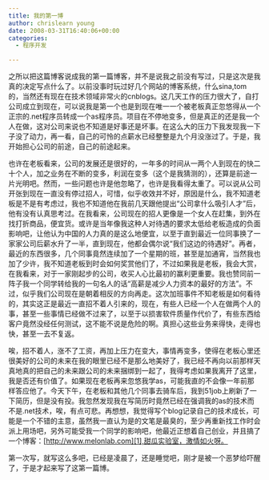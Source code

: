 ```yaml
---
title: 我的第一博
author: chrislearn young
date: 2008-03-31T16:40:06+00:00
categories:
  - 程序开发

---
```

之所以把这篇博客说成我的第一篇博客，并不是说我之前没有写过，只是这次是我真的决定写点什么了。以前没事时玩过好几个网站的博客系统，什么sina,tom的，当然还有现在在技术领域非常火的cnblogs。这几天工作的压力很大了，自打公司成立到现在，可以说我是第一个也是到现在唯一一个被老板真正忽悠得从一个正宗的.net程序员转成一个as程序员。项目在不停地变多，但是真正的还是我一个人在做，这对公司来说也不知道是好事还是坏事。在这么大的压力下我发现我一下子没了动力，再一看，自己的可怜的点薪水已经整整是九个月没涨过了。于是，我开始担心公司的前途，自己的前途起来。

<!--more-->
也许在老板看来，公司的发展还是很好的，一年多的时间从一两个人到现在的快二十个人，加之业务在不断的变多，利润在变多（这个是我猜测的），还算是前途一片光明吧。然而，一些问题也许是他忽略了，也许是我看得太重了。可以说从公司开张到现在一直没有停过招人，可惜，似乎收效并不好，原因是什么，我不知道老板是不是有考虑过，我也不知道他在我前几天跟他提出“公司拿什么吸引人才”后，他有没有认真思考过。在我看来，公司现在的招人更像是一个女人在赶集，到外在找打折商品，便宜货。或许是当年像我这种人对待遇的要求太低给老板造成的负面影响吧，让他认为中国的人力真的是这么地便宜，以至于直到最近一位同事换了一家家公司后薪水升了一半，直到现在，他都会偶尔说“我们这边的待遇好”。再者，最近的东西很多，几个同事竟然连续加了一个星期的班，甚至是加通宵，当然我也加了少许，我不知道老板到时会如何奖赏他们了，不过如果我是老板，我会大赏，在我看来，对于一家刚起步的公司，收买人心比最初的赢利更重要。我也赞同前一阵子我一个同学转给我的一句名人的话“高薪是减少人力资本的最好的方法”。不过，似乎我们公司现在是朝着相反的方向再走。这次加班事件不知老板是如何看待的，其实这正是最近一直招不着人引来的，现在，有些人已经一个人在做两个人的事，甚至一些事情已经做不过来了，以至于以损害软件质量作代价了，有些东西给客户竟然没经任何测试，这不能不说是危险的啊。真担心这些业务来得快，走得也快，甚至一去不复返。

唉，招不着人，涨不了工资，再加上压力在变大，事情再变多，使得在老板心里还很美好的公司的未来在我的眼里已经不是那么地美好了，我已经不再向以前那样天真地真的把自己的未来跟公司的未来捆绑到一起了，我得考虑如果我离开了这里，我是否还有价值了。如果现在老板再来忽悠我学as，可能我直的不会像一年前那样答应他了。今天下午，在老板和其他几个同事去骑车后，我到51job上刷新了一下简历，但是没有投。我忽然发现我在写简历时竟然已经在强调我的as的技术而不是.net技术，唉，有点可悲。再想想，我觉得写个blog记录自己的技术成长，可能是一个不错的主意，虽然我一直认为是的文笔是最臭的，至少再重新找工作时会派上用场吧，另外可能受我一个同学的影响吧，他最近正想着自己创业，并且搞了一个博客：[http://www.melonlab.com][1],甜瓜实验室，激情如火呀。

第一次写，就写这么多吧，已经是凌晨了，还是睡觉吧，刚才是被一个恶梦给吓醒了，于是才起来写了这第一篇博。

 [1]: http://www.melonlab.com/